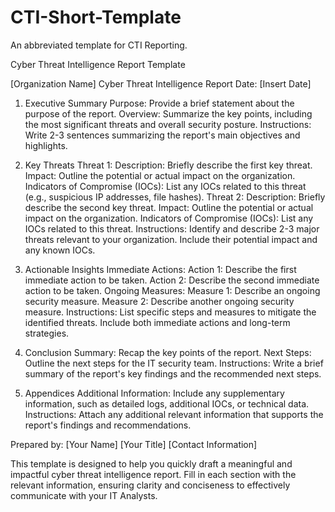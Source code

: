 # CTI-Short-Template
An abbreviated template for CTI Reporting.

Cyber Threat Intelligence Report Template

[Organization Name] Cyber Threat Intelligence Report
Date: [Insert Date]

1. Executive Summary
Purpose: Provide a brief statement about the purpose of the report.
Overview: Summarize the key points, including the most significant threats and overall security posture.
Instructions: Write 2-3 sentences summarizing the report's main objectives and highlights.

2. Key Threats
Threat 1:
Description: Briefly describe the first key threat.
Impact: Outline the potential or actual impact on the organization.
Indicators of Compromise (IOCs): List any IOCs related to this threat (e.g., suspicious IP addresses, file hashes).
Threat 2:
Description: Briefly describe the second key threat.
Impact: Outline the potential or actual impact on the organization.
Indicators of Compromise (IOCs): List any IOCs related to this threat.
Instructions: Identify and describe 2-3 major threats relevant to your organization. Include their potential impact and any known IOCs.

3. Actionable Insights
Immediate Actions:
Action 1: Describe the first immediate action to be taken.
Action 2: Describe the second immediate action to be taken.
Ongoing Measures:
Measure 1: Describe an ongoing security measure.
Measure 2: Describe another ongoing security measure.
Instructions: List specific steps and measures to mitigate the identified threats. Include both immediate actions and long-term strategies.

4. Conclusion
Summary: Recap the key points of the report.
Next Steps: Outline the next steps for the IT security team.
Instructions: Write a brief summary of the report's key findings and the recommended next steps.

5. Appendices
Additional Information: Include any supplementary information, such as detailed logs, additional IOCs, or technical data.
Instructions: Attach any additional relevant information that supports the report's findings and recommendations.

Prepared by:
[Your Name]
[Your Title]
[Contact Information]

This template is designed to help you quickly draft a meaningful and impactful cyber threat intelligence report. Fill in each section with the relevant information, ensuring clarity and conciseness to effectively communicate with your IT Analysts.
